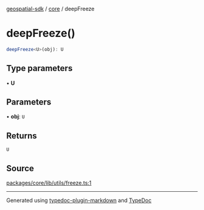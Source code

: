 [geospatial-sdk](../../index.md) / [core](../index.md) / deepFreeze

# deepFreeze()

```ts
deepFreeze<U>(obj): U
```

## Type parameters

• **U**

## Parameters

• **obj**: `U`

## Returns

`U`

## Source

[packages/core/lib/utils/freeze.ts:1](https://github.com/jahow/geospatial-sdk/blob/eda8b4f/packages/core/lib/utils/freeze.ts#L1)

---

Generated using [typedoc-plugin-markdown](https://www.npmjs.com/package/typedoc-plugin-markdown) and [TypeDoc](https://typedoc.org/)
